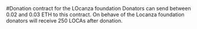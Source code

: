 #Donation contract for the LOcanza foundation
Donators can send between 0.02 and 0.03 ETH to this contract.
On behave of the Locanza foundation donators will receive 250 LOCAs after donation.
